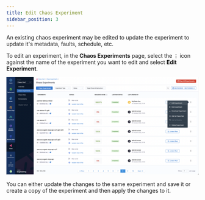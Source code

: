 ```yaml
---
title: Edit Chaos Experiment
sidebar_position: 3
---
```


An existing chaos experiment may be edited to update the experiment to update it's metadata, faults, schedule, etc. 

To edit an experiment, in the **Chaos Experiments** page, select the **`⋮`** icon against the name of the experiment you want to edit and select **Edit Experiment**.

![Edit Experiment](./static/edit-experiment.png)

You can either update the changes to the same experiment and save it or create a copy of the experiment and then apply the changes to it.
